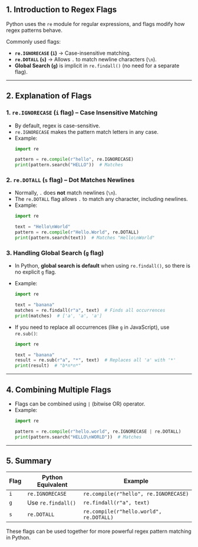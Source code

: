 ## **1. Introduction to Regex Flags**
Python uses the `re` module for regular expressions, and flags modify how regex patterns behave.

Commonly used flags:
- **`re.IGNORECASE` (`i`)** → Case-insensitive matching.
- **`re.DOTALL` (`s`)** → Allows `.` to match newline characters (`\n`).
- **Global Search (`g`)** is implicit in `re.findall()` (no need for a separate flag).

---

## **2. Explanation of Flags**

### **1. `re.IGNORECASE` (`i` flag) – Case Insensitive Matching**
- By default, regex is case-sensitive.
- `re.IGNORECASE` makes the pattern match letters in any case.
- Example:
  ```python
  import re
  
  pattern = re.compile(r"hello", re.IGNORECASE)
  print(pattern.search("HELLO"))  # Matches
  ```

### **2. `re.DOTALL` (`s` flag) – Dot Matches Newlines**
- Normally, `.` does **not** match newlines (`\n`).
- The `re.DOTALL` flag allows `.` to match any character, including newlines.
- Example:
  ```python
  import re
  
  text = "Hello\nWorld"
  pattern = re.compile(r"Hello.World", re.DOTALL)
  print(pattern.search(text))  # Matches "Hello\nWorld"
  ```

### **3. Handling Global Search (`g` flag)**
- In Python, **global search is default** when using `re.findall()`, so there is no explicit `g` flag.
- Example:
  ```python
  import re
  
  text = "banana"
  matches = re.findall(r"a", text)  # Finds all occurrences
  print(matches)  # ['a', 'a', 'a']
  ```

- If you need to replace all occurrences (like `g` in JavaScript), use `re.sub()`:
  ```python
  import re
  
  text = "banana"
  result = re.sub(r"a", "*", text)  # Replaces all 'a' with '*'
  print(result)  # "b*n*n*"
  ```

---

## **4. Combining Multiple Flags**
- Flags can be combined using `|` (bitwise OR) operator.
- Example:
  ```python
  import re
  
  pattern = re.compile(r"hello.world", re.IGNORECASE | re.DOTALL)
  print(pattern.search("HELLO\nWORLD"))  # Matches
  ```

---

## **5. Summary**
| Flag | Python Equivalent | Example |
|------|------------------|---------|
| `i`  | `re.IGNORECASE` | `re.compile(r"hello", re.IGNORECASE)` |
| `g`  | Use `re.findall()` | `re.findall(r"a", text)` |
| `s`  | `re.DOTALL` | `re.compile(r"hello.world", re.DOTALL)` |

These flags can be used together for more powerful regex pattern matching in Python.
